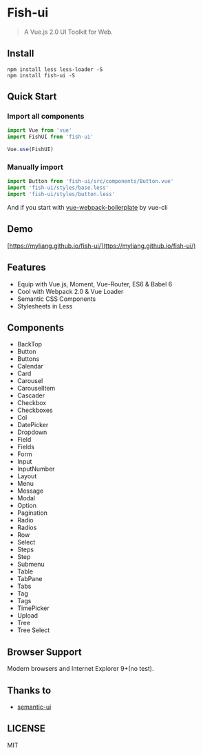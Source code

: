 # Fish-ui

> A Vue.js 2.0 UI Toolkit for Web.

## Install
```shell
npm install less less-loader -S
npm install fish-ui -S
```

## Quick Start

### Import all components
``` javascript
import Vue from 'vue'
import FishUI from 'fish-ui'

Vue.use(FishUI)

```

### Manually import
``` javascript
import Button from 'fish-ui/src/components/Button.vue'
import 'fish-ui/styles/base.less'
import 'fish-ui/styles/button.less'

```


And if you start with [vue-webpack-boilerplate](https://github.com/vuejs-templates/webpack) by vue-cli

## Demo
[https://myliang.github.io/fish-ui/](ttps://myliang.github.io/fish-ui/)

## Features
- Equip with Vue.js, Moment, Vue-Router, ES6 & Babel 6
- Cool with Webpack 2.0 & Vue Loader
- Semantic CSS Components
- Stylesheets in Less

## Components
  - BackTop
  - Button
  - Buttons
  - Calendar
  - Card
  - Carousel
  - CarouselItem
  - Cascader
  - Checkbox
  - Checkboxes
  - Col
  - DatePicker
  - Dropdown
  - Field
  - Fields
  - Form
  - Input
  - InputNumber
  - Layout
  - Menu
  - Message
  - Modal
  - Option
  - Pagination
  - Radio
  - Radios
  - Row
  - Select
  - Steps
  - Step
  - Submenu
  - Table
  - TabPane
  - Tabs
  - Tag
  - Tags
  - TimePicker
  - Upload
  - Tree
  - Tree Select


## Browser Support
Modern browsers and Internet Explorer 9+(no test).

## Thanks to
- [semantic-ui](http://semantic-ui.cn/)

## LICENSE
MIT
